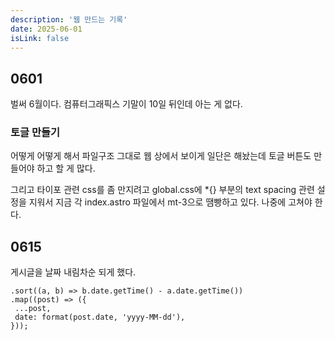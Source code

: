 ```yaml
---
description: '웹 만드는 기록'
date: 2025-06-01
isLink: false
---
```


## 0601

벌써 6월이다. 컴퓨터그래픽스 기말이 10일 뒤인데 아는 게 없다.

### 토글 만들기

어떻게 어떻게 해서 파일구조 그대로 웹 상에서 보이게 일단은 해놨는데 토글 버튼도 만들어야 하고 할 게 많다.

그리고 타이포 관련 css를 좀 만지려고 global.css에 \*{} 부분의 text spacing 관련 설정을 지워서 지금 각 index.astro 파일에서 mt-3으로 땜빵하고 있다. 나중에 고쳐야 한다.

## 0615

게시글을 날짜 내림차순 되게 했다.

```
.sort((a, b) => b.date.getTime() - a.date.getTime())
.map((post) => ({
 ...post,
 date: format(post.date, 'yyyy-MM-dd'),
}));
```
